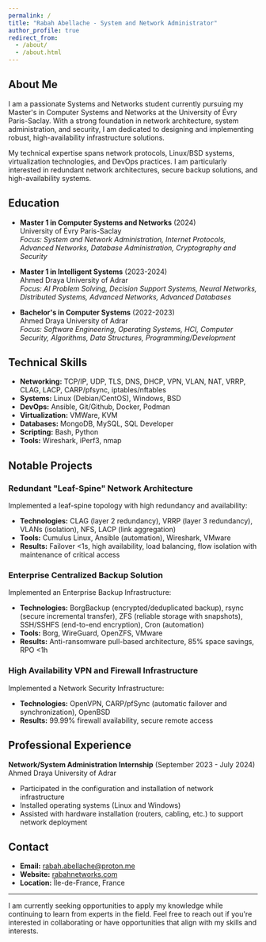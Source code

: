 ```yaml
---
permalink: /
title: "Rabah Abellache - System and Network Administrator"
author_profile: true
redirect_from: 
  - /about/
  - /about.html
---
```


## About Me

I am a passionate Systems and Networks student currently pursuing my Master's in Computer Systems and Networks at the University of Évry Paris-Saclay. With a strong foundation in network architecture, system administration, and security, I am dedicated to designing and implementing robust, high-availability infrastructure solutions.

My technical expertise spans network protocols, Linux/BSD systems, virtualization technologies, and DevOps practices. I am particularly interested in redundant network architectures, secure backup solutions, and high-availability systems.

## Education

* **Master 1 in Computer Systems and Networks** (2024)  
  University of Évry Paris-Saclay  
  *Focus: System and Network Administration, Internet Protocols, Advanced Networks, Database Administration, Cryptography and Security*

* **Master 1 in Intelligent Systems** (2023-2024)  
  Ahmed Draya University of Adrar  
  *Focus: AI Problem Solving, Decision Support Systems, Neural Networks, Distributed Systems, Advanced Networks, Advanced Databases*

* **Bachelor's in Computer Systems** (2022-2023)  
  Ahmed Draya University of Adrar  
  *Focus: Software Engineering, Operating Systems, HCI, Computer Security, Algorithms, Data Structures, Programming/Development*

## Technical Skills

* **Networking:** TCP/IP, UDP, TLS, DNS, DHCP, VPN, VLAN, NAT, VRRP, CLAG, LACP, CARP/pfsync, iptables/nftables
* **Systems:** Linux (Debian/CentOS), Windows, BSD
* **DevOps:** Ansible, Git/Github, Docker, Podman
* **Virtualization:** VMWare, KVM
* **Databases:** MongoDB, MySQL, SQL Developer
* **Scripting:** Bash, Python
* **Tools:** Wireshark, iPerf3, nmap

## Notable Projects

### Redundant "Leaf-Spine" Network Architecture
Implemented a leaf-spine topology with high redundancy and availability:
* **Technologies:** CLAG (layer 2 redundancy), VRRP (layer 3 redundancy), VLANs (isolation), NFS, LACP (link aggregation)
* **Tools:** Cumulus Linux, Ansible (automation), Wireshark, VMware
* **Results:** Failover <1s, high availability, load balancing, flow isolation with maintenance of critical access

### Enterprise Centralized Backup Solution
Implemented an Enterprise Backup Infrastructure:
* **Technologies:** BorgBackup (encrypted/deduplicated backup), rsync (secure incremental transfer), ZFS (reliable storage with snapshots), SSH/SSHFS (end-to-end encryption), Cron (automation)
* **Tools:** Borg, WireGuard, OpenZFS, VMware
* **Results:** Anti-ransomware pull-based architecture, 85% space savings, RPO <1h

### High Availability VPN and Firewall Infrastructure
Implemented a Network Security Infrastructure:
* **Technologies:** OpenVPN, CARP/pfSync (automatic failover and synchronization), OpenBSD
* **Results:** 99.99% firewall availability, secure remote access

## Professional Experience

**Network/System Administration Internship** (September 2023 - July 2024)  
Ahmed Draya University of Adrar
* Participated in the configuration and installation of network infrastructure
* Installed operating systems (Linux and Windows)
* Assisted with hardware installation (routers, cabling, etc.) to support network deployment

## Contact

* **Email:** rabah.abellache@proton.me
* **Website:** [rabahnetworks.com](https://rabahnetworks.com)
* **Location:** Île-de-France, France

---

I am currently seeking opportunities to apply my knowledge while continuing to learn from experts in the field. Feel free to reach out if you're interested in collaborating or have opportunities that align with my skills and interests.
